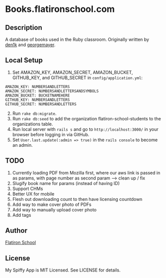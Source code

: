 # Books.flatironschool.com

## Description

A database of books used in the Ruby classroom. Originally written by [den1k](https://github.com/den1k/booxr) and [georgemayer](https://github.com/georgemayer/).

## Local Setup

1. Set AMAZON_KEY, AMAZON_SECRET, AMAZON_BUCKET, GITHUB_KEY, and GITHUB_SECRET in `config/application.yml`:
```
AMAZON_KEY: NUMBERSANDLETTERS
AMAZON_SECRET: NUMBERSANDLETTERSANDSYMBOLS
AMAZON_BUCKET: BUCKETNAMEHERE
GITHUB_KEY: NUMBERSANDLETTERS
GITHUB_SECRET: NUMBERSANDLETTERS
```
2. Run `rake db:migrate`.
3. Run `rake db:seed` to add the organization flatiron-school-students to the organizations table.
4. Run local server with `rails s` and go to `http://localhost:3000/` in your browser before logging in via GitHub.
5. Set `User.last.update(:admin => true)` in the `rails console` to become an admin.

## TODO

1. Currently loading PDF from Mozilla first, where our aws link is passed in as params, with page number as second param --> clean up / fix
2. Slugify book name for params (instead of having ID)
3. Support CHMs
4. Better UX for mobile
5. Flesh out downloading count to then have licensing countdown
6. Add way to make cover photo of PDFs
7. Add way to manually upload cover photo
8. Add tags

## Author

[Flatiron School](http://flatironschool.com/)

## License

My Spiffy App is MIT Licensed. See LICENSE for details.
